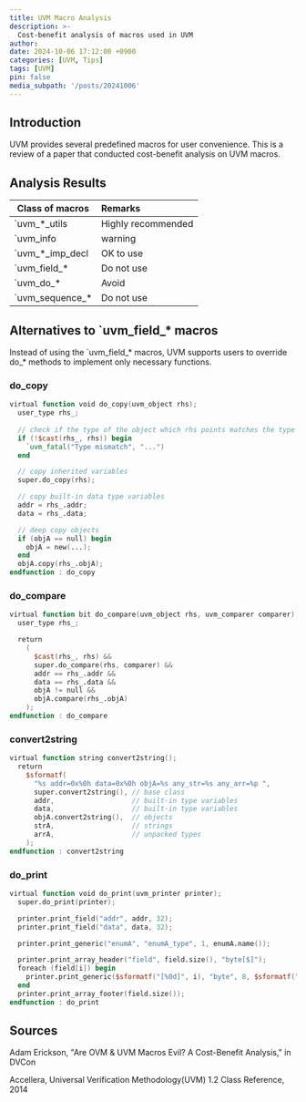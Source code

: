 ```yaml
---
title: UVM Macro Analysis
description: >-
  Cost-benefit analysis of macros used in UVM
author:
date: 2024-10-06 17:12:00 +0900
categories: [UVM, Tips]
tags: [UVM]
pin: false
media_subpath: '/posts/20241006'
---
```


## Introduction
UVM provides several predefined macros for user convenience. This is a review of a paper that conducted cost-benefit analysis on UVM macros.


## Analysis Results
| Class of macros                           | Remarks            |
| ----------------------------------------- | :----------------- | 
| `uvm_*_utils                              | Highly recommended |
| `uvm_info | warning | error | fatal       | Highly recommended |
| `uvm_*_imp_decl                           | OK to use          |
| `uvm_field_*                              | Do not use         |
| `uvm_do_*                                 | Avoid              |
| `uvm_sequence_*                           | Do not use         |


## Alternatives to `uvm_field_* macros
Instead of using the `uvm_field_* macros, UVM supports users to override do_* methods to implement only necessary functions.


### do_copy
```verilog
virtual function void do_copy(uvm_object rhs);
  user_type rhs_;
  
  // check if the type of the object which rhs points matches the type of user_type
  if (!$cast(rhs_, rhs)) begin
    `uvm_fatal("Type mismatch", "...")
  end

  // copy inherited variables
  super.do_copy(rhs);

  // copy built-in data type variables
  addr = rhs_.addr;
  data = rhs_.data;

  // deep copy objects
  if (objA == null) begin
    objA = new(...);
  end
  objA.copy(rhs_.objA);
endfunction : do_copy
```


### do_compare
```verilog
virtual function bit do_compare(uvm_object rhs, uvm_comparer comparer);
  user_type rhs_;

  return
    (
      $cast(rhs_, rhs) &&
      super.do_compare(rhs, comparer) &&
      addr == rhs_.addr &&
      data == rhs_.data &&
      objA != null &&
      objA.compare(rhs_.objA)
    );
endfunction : do_compare
```


### convert2string
```verilog
virtual function string convert2string();
  return
    $sformatf(
      "%s addr=0x%0h data=0x%0h objA=%s any_str=%s any_arr=%p ",
      super.convert2string(), // base class
      addr,                   // built-in type variables
      data,                   // built-in type variables
      objA.convert2string(),  // objects
      strA,                   // strings
      arrA,                   // unpacked types
    );
endfunction : convert2string
```

### do_print
```verilog
virtual function void do_print(uvm_printer printer);
  super.do_print(printer);

  printer.print_field("addr", addr, 32);
  printer.print_field("data", data, 32);

  printer.print_generic("enumA", "enumA_type", 1, enumA.name());

  printer.print_array_header("field", field.size(), "byte[$]");
  foreach (field[i]) begin
    printer.print_generic($sformatf("[%0d]", i), "byte", 8, $sformatf("0x%0h", field[i]));
  end
  printer.print_array_footer(field.size());
endfunction : do_print
```


## Sources
Adam Erickson, "Are OVM & UVM Macros Evil? A Cost-Benefit Analysis," in DVCon

Accellera, Universal Verification Methodology(UVM) 1.2 Class Reference, 2014